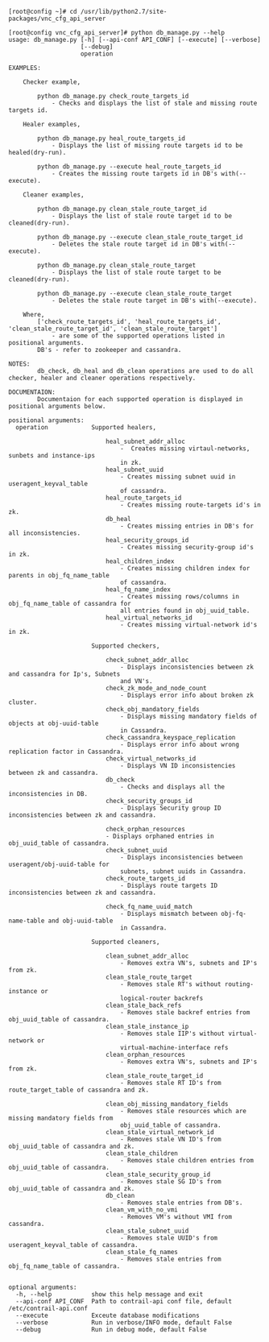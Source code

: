     [root@config ~]# cd /usr/lib/python2.7/site-packages/vnc_cfg_api_server

    [root@config vnc_cfg_api_server]# python db_manage.py --help
    usage: db_manage.py [-h] [--api-conf API_CONF] [--execute] [--verbose]
                        [--debug]
                        operation

    EXAMPLES:

        Checker example,

            python db_manage.py check_route_targets_id
                - Checks and displays the list of stale and missing route targets id.

        Healer examples,

            python db_manage.py heal_route_targets_id
                - Displays the list of missing route targets id to be healed(dry-run).

            python db_manage.py --execute heal_route_targets_id
                - Creates the missing route targets id in DB's with(--execute).

        Cleaner examples,

            python db_manage.py clean_stale_route_target_id
                - Displays the list of stale route target id to be cleaned(dry-run).

            python db_manage.py --execute clean_stale_route_target_id
                - Deletes the stale route target id in DB's with(--execute).

            python db_manage.py clean_stale_route_target
                - Displays the list of stale route target to be cleaned(dry-run).

            python db_manage.py --execute clean_stale_route_target
                - Deletes the stale route target in DB's with(--execute).

        Where,
            ['check_route_targets_id', 'heal_route_targets_id', 'clean_stale_route_target_id', 'clean_stale_route_target']
                - are some of the supported operations listed in positional arguments.
            DB's - refer to zookeeper and cassandra.

    NOTES:
            db_check, db_heal and db_clean operations are used to do all checker, healer and cleaner operations respectively.

    DOCUMENTAION:
            Documentaion for each supported operation is displayed in positional arguments below.

    positional arguments:
      operation            Supported healers,
                       
                               heal_subnet_addr_alloc
                                   -  Creates missing virtaul-networks, sunbets and instance-ips
                                   in zk.
                               heal_subnet_uuid
                                   - Creates missing subnet uuid in useragent_keyval_table
                                   of cassandra.
                               heal_route_targets_id
                                   - Creates missing route-targets id's in zk.
                               db_heal
                                   - Creates missing entries in DB's for all inconsistencies.
                               heal_security_groups_id
                                   - Creates missing security-group id's in zk.
                               heal_children_index
                                   - Creates missing children index for parents in obj_fq_name_table
                                   of cassandra.
                               heal_fq_name_index
                                   - Creates missing rows/columns in obj_fq_name_table of cassandra for
                                   all entries found in obj_uuid_table.
                               heal_virtual_networks_id
                                   - Creates missing virtual-network id's in zk.
                       
                           Supported checkers,
                       
                               check_subnet_addr_alloc
                                   - Displays inconsistencies between zk and cassandra for Ip's, Subnets
                                   and VN's.
                               check_zk_mode_and_node_count
                                   - Displays error info about broken zk cluster.
                               check_obj_mandatory_fields
                                   - Displays missing mandatory fields of objects at obj-uuid-table
                                   in Cassandra.
                               check_cassandra_keyspace_replication
                                   - Displays error info about wrong replication factor in Cassandra.
                               check_virtual_networks_id
                                   - Displays VN ID inconsistencies between zk and cassandra.
                               db_check
                                   - Checks and displays all the inconsistencies in DB.
                               check_security_groups_id
                                   - Displays Security group ID inconsistencies between zk and cassandra.
                               
                               check_orphan_resources
                               - Displays orphaned entries in obj_uuid_table of cassandra.
                               check_subnet_uuid
                                   - Displays inconsistencies between useragent/obj-uuid-table for
                                   subnets, subnet uuids in Cassandra.
                               check_route_targets_id
                                   - Displays route targets ID inconsistencies between zk and cassandra.
                               
                               check_fq_name_uuid_match
                                   - Displays mismatch between obj-fq-name-table and obj-uuid-table
                                   in Cassandra.
                       
                           Supported cleaners,
                       
                               clean_subnet_addr_alloc
                                   - Removes extra VN's, subnets and IP's from zk.
                               clean_stale_route_target
                                   - Removes stale RT's without routing-instance or
                                   logical-router backrefs
                               clean_stale_back_refs
                                   - Removes stale backref entries from obj_uuid_table of cassandra.
                               clean_stale_instance_ip
                                   - Removes stale IIP's without virtual-network or
                                   virtual-machine-interface refs
                               clean_orphan_resources
                                   - Removes extra VN's, subnets and IP's from zk.
                               clean_stale_route_target_id
                                   - Removes stale RT ID's from route_target_table of cassandra and zk.
                               
                               clean_obj_missing_mandatory_fields
                                   - Removes stale resources which are missing mandatory fields from
                                   obj_uuid_table of cassandra.
                               clean_stale_virtual_network_id
                                   - Removes stale VN ID's from obj_uuid_table of cassandra and zk.
                               clean_stale_children
                                   - Removes stale children entries from obj_uuid_table of cassandra.
                               clean_stale_security_group_id
                                   - Removes stale SG ID's from obj_uuid_table of cassandra and zk.
                               db_clean
                                   - Removes stale entries from DB's.
                               clean_vm_with_no_vmi
                                   - Removes VM's without VMI from cassandra.
                               clean_stale_subnet_uuid
                                   - Removes stale UUID's from useragent_keyval_table of cassandra.
                               clean_stale_fq_names
                                   - Removes stale entries from obj_fq_name_table of cassandra.
                       

    optional arguments:
      -h, --help           show this help message and exit
      --api-conf API_CONF  Path to contrail-api conf file, default /etc/contrail-api.conf
      --execute            Exceute database modifications
      --verbose            Run in verbose/INFO mode, default False
      --debug              Run in debug mode, default False
